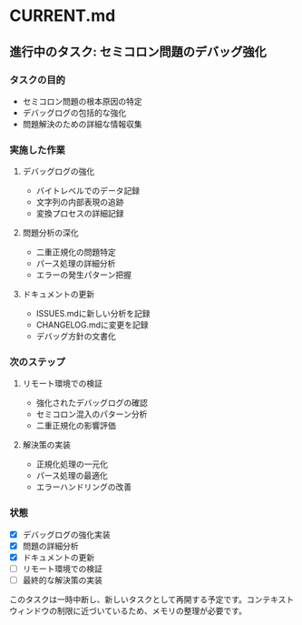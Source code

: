 # CURRENT.md

## 進行中のタスク: セミコロン問題のデバッグ強化

### タスクの目的
- セミコロン問題の根本原因の特定
- デバッグログの包括的な強化
- 問題解決のための詳細な情報収集

### 実施した作業
1. デバッグログの強化
   - バイトレベルでのデータ記録
   - 文字列の内部表現の追跡
   - 変換プロセスの詳細記録

2. 問題分析の深化
   - 二重正規化の問題特定
   - パース処理の詳細分析
   - エラーの発生パターン把握

3. ドキュメントの更新
   - ISSUES.mdに新しい分析を記録
   - CHANGELOG.mdに変更を記録
   - デバッグ方針の文書化

### 次のステップ
1. リモート環境での検証
   - 強化されたデバッグログの確認
   - セミコロン混入のパターン分析
   - 二重正規化の影響評価

2. 解決策の実装
   - 正規化処理の一元化
   - パース処理の最適化
   - エラーハンドリングの改善

### 状態
- [x] デバッグログの強化実装
- [x] 問題の詳細分析
- [x] ドキュメントの更新
- [ ] リモート環境での検証
- [ ] 最終的な解決策の実装

このタスクは一時中断し、新しいタスクとして再開する予定です。コンテキストウィンドウの制限に近づいているため、メモリの整理が必要です。